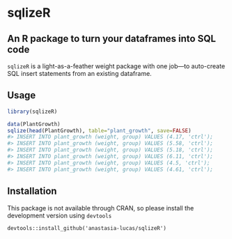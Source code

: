 # sqlizeR


## An R package to turn your dataframes into SQL code

```sqlizeR``` is a light-as-a-feather weight package with one job—to auto-create SQL insert statements from an existing dataframe.

## Usage

``` r
library(sqlizeR)

data(PlantGrowth)
sqlize(head(PlantGrowth), table="plant_growth", save=FALSE)
#> INSERT INTO plant_growth (weight, group) VALUES (4.17, 'ctrl');
#> INSERT INTO plant_growth (weight, group) VALUES (5.58, 'ctrl');
#> INSERT INTO plant_growth (weight, group) VALUES (5.18, 'ctrl');
#> INSERT INTO plant_growth (weight, group) VALUES (6.11, 'ctrl');
#> INSERT INTO plant_growth (weight, group) VALUES (4.5, 'ctrl');
#> INSERT INTO plant_growth (weight, group) VALUES (4.61, 'ctrl');
```
## Installation

This package is not available through CRAN, so please install the development version using ```devtools```

```devtools::install_github('anastasia-lucas/sqlizeR')```

